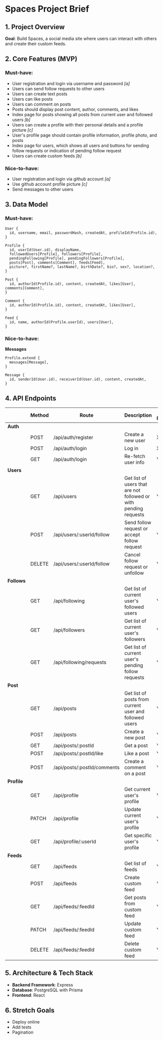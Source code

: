 # Spaces Project Brief

## 1. Project Overview

**Goal**: Build Spaces, a social media site where users can interact with others and create their custom feeds.

## 2. Core Features (MVP)

### Must-have:

- User registration and login via username and password _[a]_
- Users can send follow requests to other users
- Users can create text posts
- Users can like posts
- Users can comment on posts
- Posts should display post content, author, comments, and likes
- Index page for posts showing all posts from current user and followed users _[b]_
- Users can create a profile with their personal details and a profile picture _[c]_
- User's profile page should contain profile information, profile photo, and posts
- Index page for users, which shows all users and buttons for sending follow requests or indication of pending follow request
- Users can create custom feeds _[b]_

### Nice-to-have:

- User registration and login via github account _[a]_
- Use github account profile picture _[c]_
- Send messages to other users

## 3. Data Model

### Must-have:

```
User {
  id, username, email, passwordHash, createdAt, profileId(Profile.id),
}

Profile {
  id, userId(User.id), displayName,
  followedUsers[Profile], followers[Profile],
  pendingFollowing[Profile], pendingFollowers[Profile],
  posts[Post], comments[Comment], feeds[Feed],
  picture?, firstName?, lastName?, birthDate?, bio?, sex?, location?,
}

Post {
  id, authorId(Profile.id), content, createdAt, likes[User], comments[Comment],
}

Comment {
  id, authorId(Profile.id), content, createdAt, likes[User],
}

Feed {
  id, name, authorId(Profile.userId), users[User],
}
```

### Nice-to-have:

**Messages**

```
Profile.extend {
  messages[Message],
}

Message {
  id, senderId(User.id), receiverId(User.id), content, createdAt,
}
```

## 4. API Endpoints

|             | Method | Route                       | Description                                                      | Auth Required |
| ----------- | ------ | --------------------------- | ---------------------------------------------------------------- | ------------- |
| **Auth**    |
|             | POST   | /api/auth/register          | Create a new user                                                | X             |
|             | POST   | /api/auth/login             | Log in                                                           | X             |
|             | GET    | /api/auth/login             | Re-fetch user info                                               | Yes           |
| **Users**   |
|             | GET    | /api/users                  | Get list of users that are not followed or with pending requests | Yes           |
|             | POST   | /api/users/:userId/follow   | Send follow request or accept follow request                     | Yes           |
|             | DELETE | /api/users/:userId/follow   | Cancel follow request or unfollow                                | Yes           |
| **Follows** |
|             | GET    | /api/following              | Get list of current user's followed users                        | Yes           |
|             | GET    | /api/followers              | Get list of current user's followers                             | Yes           |
|             | GET    | /api/following/requests     | Get list of current user's pending follow requests               | Yes           |
| **Post**    |
|             | GET    | /api/posts                  | Get list of posts from current user and followed users           | Yes           |
|             | POST   | /api/posts                  | Create a new post                                                | Yes           |
|             | GET    | /api/posts/:postId          | Get a post                                                       | Yes           |
|             | POST   | /api/posts/:postId/like     | Like a post                                                      | Yes           |
|             | POST   | /api/posts/:postId/comments | Create a comment on a post                                       | Yes           |
| **Profile** |
|             | GET    | /api/profile                | Get current user's profile                                       | Yes           |
|             | PATCH  | /api/profile                | Update current user's profile                                    | Yes           |
|             | GET    | /api/profile/:userId        | Get specific user's profile                                      | Yes           |
| **Feeds**   |
|             | GET    | /api/feeds                  | Get list of feeds                                                | Yes           |
|             | POST   | /api/feeds                  | Create custom feed                                               | Yes           |
|             | GET    | /api/feeds/:feedId          | Get posts from custom feed                                       | Yes           |
|             | PATCH  | /api/feeds/:feedId          | Update custom feed                                               | Yes           |
|             | DELETE | /api/feeds/:feedId          | Delete custom feed                                               | Yes           |

## 5. Architecture & Tech Stack

- **Backend Framework**: Express
- **Database**: PostgreSQL with Prisma
- **Frontend**: React

## 6. Stretch Goals

- Deploy online
- Add tests
- Pagination

